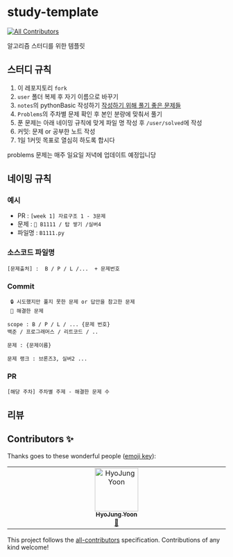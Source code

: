# study-template
<!-- ALL-CONTRIBUTORS-BADGE:START - Do not remove or modify this section -->
[![All Contributors](https://img.shields.io/badge/all_contributors-1-orange.svg?style=flat-square)](#contributors-)
<!-- ALL-CONTRIBUTORS-BADGE:END -->
알고리즘 스터디를 위한 템플릿


## 스터디 규칙

1. 이 레포지토리 `fork`
2. `user` 폴더 복제 후 자기 이름으로 바꾸기
3. `notes`의 pythonBasic 작성하기 [작성하기 위해 풀기 좋은 문제들](https://codeup.kr/problemsetsol.php?psid=33)
4. `Problems`의 주차별 문제 확인 후 본인 분량에 맞춰서 풀기
5. 푼 문제는 아래 네이밍 규칙에 맞게 파일 명 작성 후 `/user/solved`에 작성
6. 커밋: 문제 or 공부한 노트 작성
7. 1일 1커밋 목표로 열심히 하도록 합시다

problems 문제는 매주 일요일 저녁에 업데이트 예정입니당

## 네이밍 규칙

### 예시
- PR : `[week 1] 자료구조 1 - 3문제`
- 문제 : `🔑 B1111 / 탑 쌓기 /실버4`
- 파일명 :   `B1111.py`

### 소스코드 파일명
```
[문제출처] :  B / P / L /...  + 문제번호 
```

### Commit

```
 🔒 시도했지만 풀지 못한 문제 or 답안을 참고한 문제
 🔑 해결한 문제

scope : B / P / L / ... {문제 번호}
백준 / 프로그래머스 / 리트코드 / ..

문제 : {문제이름}

문제 랭크 : 브론즈3, 실버2 ...
```

### PR
```
[해당 주차] 주차별 주제 - 해결한 문제 수
```

## 리뷰



## Contributors ✨

Thanks goes to these wonderful people ([emoji key](https://allcontributors.org/docs/en/emoji-key)):

<!-- ALL-CONTRIBUTORS-LIST:START - Do not remove or modify this section -->
<!-- prettier-ignore-start -->
<!-- markdownlint-disable -->
<table>
  <tbody>
    <tr>
      <td align="center" valign="top" width="14.28%"><a href="https://github.com/yhjune"><img src="https://avatars.githubusercontent.com/u/77730511?v=4?s=100" width="100px;" alt="HyoJung Yoon"/><br /><sub><b>HyoJung Yoon</b></sub></a><br /><a href="https://github.com/yhjune/AlgoForPy/commits?author=yhjune" title="Documentation">📖</a></td>
    </tr>
  </tbody>
</table>

<!-- markdownlint-restore -->
<!-- prettier-ignore-end -->

<!-- ALL-CONTRIBUTORS-LIST:END -->

This project follows the [all-contributors](https://github.com/all-contributors/all-contributors) specification. Contributions of any kind welcome!